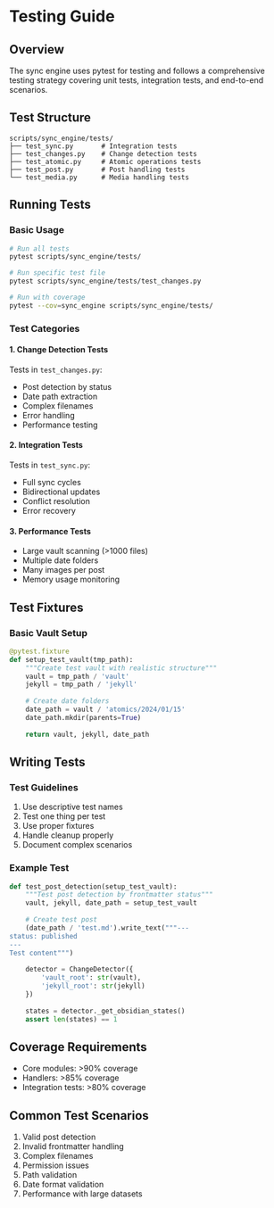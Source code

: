 # Testing Guide

## Overview
The sync engine uses pytest for testing and follows a comprehensive testing strategy covering unit tests, integration tests, and end-to-end scenarios.

## Test Structure

```
scripts/sync_engine/tests/
├── test_sync.py       # Integration tests
├── test_changes.py    # Change detection tests
├── test_atomic.py     # Atomic operations tests
├── test_post.py       # Post handling tests
└── test_media.py      # Media handling tests
```

## Running Tests

### Basic Usage
```bash
# Run all tests
pytest scripts/sync_engine/tests/

# Run specific test file
pytest scripts/sync_engine/tests/test_changes.py

# Run with coverage
pytest --cov=sync_engine scripts/sync_engine/tests/
```

### Test Categories

#### 1. Change Detection Tests
Tests in `test_changes.py`:
- Post detection by status
- Date path extraction
- Complex filenames
- Error handling
- Performance testing

#### 2. Integration Tests
Tests in `test_sync.py`:
- Full sync cycles
- Bidirectional updates
- Conflict resolution
- Error recovery

#### 3. Performance Tests
- Large vault scanning (>1000 files)
- Multiple date folders
- Many images per post
- Memory usage monitoring

## Test Fixtures

### Basic Vault Setup
```python
@pytest.fixture
def setup_test_vault(tmp_path):
    """Create test vault with realistic structure"""
    vault = tmp_path / 'vault'
    jekyll = tmp_path / 'jekyll'
    
    # Create date folders
    date_path = vault / 'atomics/2024/01/15'
    date_path.mkdir(parents=True)
    
    return vault, jekyll, date_path
```

## Writing Tests

### Test Guidelines
1. Use descriptive test names
2. Test one thing per test
3. Use proper fixtures
4. Handle cleanup properly
5. Document complex scenarios

### Example Test
```python
def test_post_detection(setup_test_vault):
    """Test post detection by frontmatter status"""
    vault, jekyll, date_path = setup_test_vault
    
    # Create test post
    (date_path / 'test.md').write_text("""---
status: published
---
Test content""")
    
    detector = ChangeDetector({
        'vault_root': str(vault),
        'jekyll_root': str(jekyll)
    })
    
    states = detector._get_obsidian_states()
    assert len(states) == 1
```

## Coverage Requirements
- Core modules: >90% coverage
- Handlers: >85% coverage
- Integration tests: >80% coverage

## Common Test Scenarios
1. Valid post detection
2. Invalid frontmatter handling
3. Complex filenames
4. Permission issues
5. Path validation
6. Date format validation
7. Performance with large datasets 